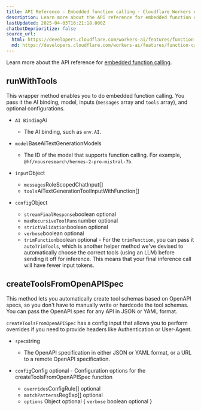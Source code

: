 ```yaml
---
title: API Reference - Embedded function calling · Cloudflare Workers AI docs
description: Learn more about the API reference for embedded function calling.
lastUpdated: 2025-04-03T16:21:18.000Z
chatbotDeprioritize: false
source_url:
  html: https://developers.cloudflare.com/workers-ai/features/function-calling/embedded/api-reference/
  md: https://developers.cloudflare.com/workers-ai/features/function-calling/embedded/api-reference/index.md
---
```


Learn more about the API reference for [embedded function calling](https://developers.cloudflare.com/workers-ai/features/function-calling/embedded).

## runWithTools

This wrapper method enables you to do embedded function calling. You pass it the AI binding, model, inputs (`messages` array and `tools` array), and optional configurations.

* `AI Binding`Ai
  * The AI binding, such as `env.AI`.

* `model`BaseAiTextGenerationModels
  * The ID of the model that supports function calling. For example, `@hf/nousresearch/hermes-2-pro-mistral-7b`.

* `input`Object

  * `messages`RoleScopedChatInput\[]
  * `tools`AiTextGenerationToolInputWithFunction\[]

* `config`Object

  * `streamFinalResponse`boolean optional
  * `maxRecursiveToolRuns`number optional
  * `strictValidation`boolean optional
  * `verbose`boolean optional
  * `trimFunction`boolean optional - For the `trimFunction`, you can pass it `autoTrimTools`, which is another helper method we've devised to automatically choose the correct tools (using an LLM) before sending it off for inference. This means that your final inference call will have fewer input tokens.

## createToolsFromOpenAPISpec

This method lets you automatically create tool schemas based on OpenAPI specs, so you don't have to manually write or hardcode the tool schemas. You can pass the OpenAPI spec for any API in JSON or YAML format.

`createToolsFromOpenAPISpec` has a config input that allows you to perform overrides if you need to provide headers like Authentication or User-Agent.

* `spec`string
  * The OpenAPI specification in either JSON or YAML format, or a URL to a remote OpenAPI specification.

* `config`Config optional - Configuration options for the createToolsFromOpenAPISpec function

  * `overrides`ConfigRule\[] optional
  * `matchPatterns`RegExp\[] optional
  * `options` Object optional { `verbose` boolean optional }
